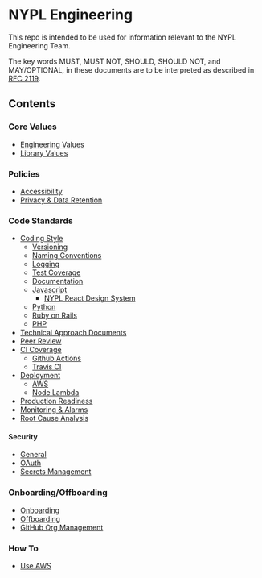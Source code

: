 # NYPL Engineering

This repo is intended to be used for information relevant to the NYPL Engineering Team.

The key words MUST, MUST NOT, SHOULD, SHOULD NOT, and MAY/OPTIONAL, in these documents are to be interpreted as described in [RFC 2119](https://www.ietf.org/rfc/rfc2119.txt).

## Contents

### Core Values

- [Engineering Values](culture/values.md)
- [Library Values](culture/library-values.md)

### Policies

- [Accessibility](standards/accessibility.md)
- [Privacy & Data Retention](standards/privacy.md)

### Code Standards

- [Coding Style](standards/coding-standards.md)
  - [Versioning](standards/versioning.md)
  - [Naming Conventions](standards/naming-conventions.md)
  - [Logging](standards/logging.md)
  - [Test Coverage](standards/test-coverage.md)
  - [Documentation](standards/documentation.md)
  - [Javascript](standards/javascript.md)
    - [NYPL React Design System]()
  - [Python]()
  - [Ruby on Rails]()
  - [PHP]()
- [Technical Approach Documents](standards/technical-approach.md)
- [Peer Review](standards/peer-review.md)
- [CI Coverage](standards/ci.md)
  - [Github Actions](standards/github-actions.md)
  - [Travis CI](standards/travis-ci.md)
- [Deployment](standards/deployment.md)
  - [AWS](standards/aws.md)
  - [Node Lambda](standards/node-lambda.md)
- [Production Readiness](standards/production-readiness.md)
- [Monitoring & Alarms](standards/alerting.md)
- [Root Cause Analysis](standards/root-cause-analysis.md)

#### Security

- [General](security/README.md)
- [OAuth](security/oauth.md)
- [Secrets Management](security/secrets.md)

### Onboarding/Offboarding

- [Onboarding](on-off-board/onboarding.md)
- [Offboarding](on-off-board/offboarding.md)
- [GitHub Org Management](on-off-board/github-org-management.md)

### How To

- [Use AWS](how-to/use-aws.md)
